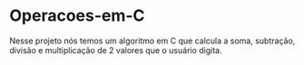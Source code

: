 # Operacoes-em-C
Nesse projeto nós temos um algoritmo em C que calcula a soma, subtração, divisão e multiplicação de 2 valores que o usuário digita.
